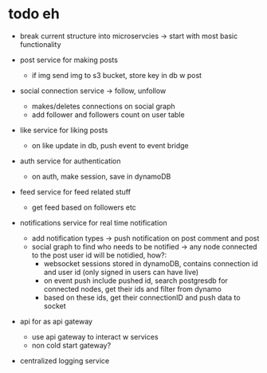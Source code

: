 # todo eh
- break current structure into microservcies -> start with most basic functionality
- post service for making posts
    - if img send img to s3 bucket, store key in db w post

- social connection service -> follow, unfollow
    - makes/deletes connections on social graph
    - add follower and followers count on user table

- like service for liking posts
    - on like update in db, push event to event bridge

- auth service for authentication
    - on auth, make session, save in dynamoDB

- feed service for feed related stuff
    - get feed based on followers etc

- notifications service for real time notification
    - add notification types -> push notification on post comment and post
    - social graph to find who needs to be notified -> any node connected to the post user id will be notidied, how?:
        - websocket sessions stored in dynamoDB, contains connection id and user id (only signed in users can have live)
        - on event push include pushed id, search postgresdb for connected nodes, get their ids and filter from dynamo
        - based on these ids, get their connectionID and push data to socket
        
- api for as api gateway
    - use api gateway to interact w services
    - non cold start gateway?

- centralized logging service

